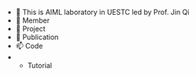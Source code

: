 - 👋 This is AIML laboratory in UESTC led by Prof. Jin Qi
- 👀 Member
- 🌱 Project
- 💞️ Publication
- 📫 Code
- - Tutorial

<!---
jinqijinqi/jinqijinqi is a ✨ special ✨ repository because its `README.md` (this file) appears on your GitHub profile.
You can click the Preview link to take a look at your changes.
--->
